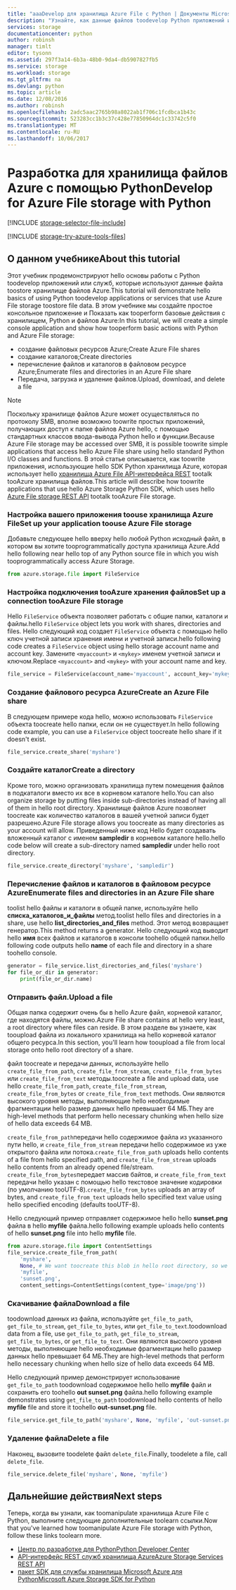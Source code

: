 ```yaml
---
title: "aaaDevelop для хранилища Azure File с Python | Документы Microsoft"
description: "Узнайте, как данные файлов toodevelop Python приложений и служб, использующих toostore хранилище файлов Azure."
services: storage
documentationcenter: python
author: robinsh
manager: timlt
editor: tysonn
ms.assetid: 297f3a14-6b3a-48b0-9da4-db5907827fb5
ms.service: storage
ms.workload: storage
ms.tgt_pltfrm: na
ms.devlang: python
ms.topic: article
ms.date: 12/08/2016
ms.author: robinsh
ms.openlocfilehash: 2adc5aac2765b98a8022ab1f706c1fcdbca1b43c
ms.sourcegitcommit: 523283cc1b3c37c428e77850964dc1c33742c5f0
ms.translationtype: MT
ms.contentlocale: ru-RU
ms.lasthandoff: 10/06/2017
---
```

# <a name="develop-for-azure-file-storage-with-python"></a><span data-ttu-id="a9d06-103">Разработка для хранилища файлов Azure с помощью Python</span><span class="sxs-lookup"><span data-stu-id="a9d06-103">Develop for Azure File storage with Python</span></span>
[!INCLUDE [storage-selector-file-include](../../../includes/storage-selector-file-include.md)]

[!INCLUDE [storage-try-azure-tools-files](../../../includes/storage-try-azure-tools-files.md)]

## <a name="about-this-tutorial"></a><span data-ttu-id="a9d06-104">О данном учебнике</span><span class="sxs-lookup"><span data-stu-id="a9d06-104">About this tutorial</span></span>
<span data-ttu-id="a9d06-105">Этот учебник продемонстрируют hello основы работы с Python toodevelop приложений или служб, которые используют данные файла toostore хранилище файлов Azure.</span><span class="sxs-lookup"><span data-stu-id="a9d06-105">This tutorial will demonstrate hello basics of using Python toodevelop applications or services that use Azure File storage toostore file data.</span></span> <span data-ttu-id="a9d06-106">В этом учебнике мы создайте простое консольное приложение и Показать как tooperform базовые действия с хранилищем, Python и файлов Azure:</span><span class="sxs-lookup"><span data-stu-id="a9d06-106">In this tutorial, we will create a simple console application and show how tooperform basic actions with Python and Azure File storage:</span></span>

* <span data-ttu-id="a9d06-107">создание файловых ресурсов Azure;</span><span class="sxs-lookup"><span data-stu-id="a9d06-107">Create Azure File shares</span></span>
* <span data-ttu-id="a9d06-108">создание каталогов;</span><span class="sxs-lookup"><span data-stu-id="a9d06-108">Create directories</span></span>
* <span data-ttu-id="a9d06-109">перечисление файлов и каталогов в файловом ресурсе Azure;</span><span class="sxs-lookup"><span data-stu-id="a9d06-109">Enumerate files and directories in an Azure File share</span></span>
* <span data-ttu-id="a9d06-110">Передача, загрузка и удаление файлов.</span><span class="sxs-lookup"><span data-stu-id="a9d06-110">Upload, download, and delete a file</span></span>

> [!Note]  
> <span data-ttu-id="a9d06-111">Поскольку хранилище файлов Azure может осуществляться по протоколу SMB, вполне возможно toowrite простых приложений, получающих доступ к папке файлов Azure hello, с помощью стандартных классов ввода-вывода Python hello и функции.</span><span class="sxs-lookup"><span data-stu-id="a9d06-111">Because Azure File storage may be accessed over SMB, it is possible toowrite simple applications that access hello Azure File share using hello standard Python I/O classes and functions.</span></span> <span data-ttu-id="a9d06-112">В этой статье описывается, как toowrite приложения, использующие hello SDK Python хранилища Azure, которая использует hello [хранилища Azure File API-интерфейса REST](https://docs.microsoft.com/en-us/rest/api/storageservices/fileservices/file-service-rest-api) tootalk tooAzure хранилища файлов.</span><span class="sxs-lookup"><span data-stu-id="a9d06-112">This article will describe how toowrite applications that use hello Azure Storage Python SDK, which uses hello [Azure File storage REST API](https://docs.microsoft.com/en-us/rest/api/storageservices/fileservices/file-service-rest-api) tootalk tooAzure File storage.</span></span>

### <a name="set-up-your-application-toouse-azure-file-storage"></a><span data-ttu-id="a9d06-113">Настройка вашего приложения toouse хранилища Azure File</span><span class="sxs-lookup"><span data-stu-id="a9d06-113">Set up your application toouse Azure File storage</span></span>
<span data-ttu-id="a9d06-114">Добавьте следующее hello вверху hello любой Python исходный файл, в котором вы хотите tooprogrammatically доступа хранилища Azure.</span><span class="sxs-lookup"><span data-stu-id="a9d06-114">Add hello following near hello top of any Python source file in which you wish tooprogrammatically access Azure Storage.</span></span>

```python
from azure.storage.file import FileService
```

### <a name="set-up-a-connection-tooazure-file-storage"></a><span data-ttu-id="a9d06-115">Настройка подключения tooAzure хранения файлов</span><span class="sxs-lookup"><span data-stu-id="a9d06-115">Set up a connection tooAzure File storage</span></span> 
<span data-ttu-id="a9d06-116">Hello `FileService` объекта позволяет работать с общие папки, каталоги и файлы.</span><span class="sxs-lookup"><span data-stu-id="a9d06-116">hello `FileService` object lets you work with shares, directories and files.</span></span> <span data-ttu-id="a9d06-117">Hello следующий код создает `FileService` объекта с помощью hello ключ учетной записи хранения имени и учетной записи.</span><span class="sxs-lookup"><span data-stu-id="a9d06-117">hello following code creates a `FileService` object using hello storage account name and account key.</span></span> <span data-ttu-id="a9d06-118">Замените `<myaccount>` и `<mykey>` именем учетной записи и ключом.</span><span class="sxs-lookup"><span data-stu-id="a9d06-118">Replace `<myaccount>` and `<mykey>` with your account name and key.</span></span>

```python
file_service = FileService(account_name='myaccount', account_key='mykey')
```

### <a name="create-an-azure-file-share"></a><span data-ttu-id="a9d06-119">Создание файлового ресурса Azure</span><span class="sxs-lookup"><span data-stu-id="a9d06-119">Create an Azure File share</span></span>
<span data-ttu-id="a9d06-120">В следующем примере кода hello, можно использовать `FileService` объекта toocreate hello папки, если он не существует.</span><span class="sxs-lookup"><span data-stu-id="a9d06-120">In hello following code example, you can use a `FileService` object toocreate hello share if it doesn't exist.</span></span>

```python
file_service.create_share('myshare')
```

### <a name="create-a-directory"></a><span data-ttu-id="a9d06-121">Создайте каталог</span><span class="sxs-lookup"><span data-stu-id="a9d06-121">Create a directory</span></span>
<span data-ttu-id="a9d06-122">Кроме того, можно организовать хранилища путем помещения файлов в подкаталоги вместо их все в корневом каталоге hello.</span><span class="sxs-lookup"><span data-stu-id="a9d06-122">You can also organize storage by putting files inside sub-directories instead of having all of them in hello root directory.</span></span> <span data-ttu-id="a9d06-123">Хранилище файлов Azure позволяет toocreate как количество каталогов в вашей учетной записи будет разрешено.</span><span class="sxs-lookup"><span data-stu-id="a9d06-123">Azure File storage allows you toocreate as many directories as your account will allow.</span></span> <span data-ttu-id="a9d06-124">Приведенный ниже код Hello будет создавать вложенный каталог с именем **sampledir** в корневом каталоге hello.</span><span class="sxs-lookup"><span data-stu-id="a9d06-124">hello code below will create a sub-directory named **sampledir** under hello root directory.</span></span>

```python
file_service.create_directory('myshare', 'sampledir')
```

### <a name="enumerate-files-and-directories-in-an-azure-file-share"></a><span data-ttu-id="a9d06-125">Перечисление файлов и каталогов в файловом ресурсе Azure</span><span class="sxs-lookup"><span data-stu-id="a9d06-125">Enumerate files and directories in an Azure File share</span></span>
<span data-ttu-id="a9d06-126">toolist hello файлы и каталоги в общей папке, используйте hello **списка\_каталогов\_и\_файлы** метод.</span><span class="sxs-lookup"><span data-stu-id="a9d06-126">toolist hello files and directories in a share, use hello **list\_directories\_and\_files** method.</span></span> <span data-ttu-id="a9d06-127">Этот метод возвращает генератор.</span><span class="sxs-lookup"><span data-stu-id="a9d06-127">This method returns a generator.</span></span> <span data-ttu-id="a9d06-128">Hello следующий код выводит hello **имя** всех файлов и каталогов в консоли toohello общей папки.</span><span class="sxs-lookup"><span data-stu-id="a9d06-128">hello following code outputs hello **name** of each file and directory in a share toohello console.</span></span>

```python
generator = file_service.list_directories_and_files('myshare')
for file_or_dir in generator:
    print(file_or_dir.name)
```

### <a name="upload-a-file"></a><span data-ttu-id="a9d06-129">Отправить файл.</span><span class="sxs-lookup"><span data-stu-id="a9d06-129">Upload a file</span></span> 
<span data-ttu-id="a9d06-130">Общая папка содержит очень бы в hello Azure файл, корневой каталог, где находятся файлы, можно.</span><span class="sxs-lookup"><span data-stu-id="a9d06-130">Azure File share contains at hello very least, a root directory where files can reside.</span></span> <span data-ttu-id="a9d06-131">В этом разделе вы узнаете, как tooupload файла из локального хранилища на hello корневой каталог общего ресурса.</span><span class="sxs-lookup"><span data-stu-id="a9d06-131">In this section, you'll learn how tooupload a file from local storage onto hello root directory of a share.</span></span>

<span data-ttu-id="a9d06-132">файл toocreate и передачи данных, используйте hello `create_file_from_path`, `create_file_from_stream`, `create_file_from_bytes` или `create_file_from_text` методы.</span><span class="sxs-lookup"><span data-stu-id="a9d06-132">toocreate a file and upload data, use hello `create_file_from_path`, `create_file_from_stream`, `create_file_from_bytes` or `create_file_from_text` methods.</span></span> <span data-ttu-id="a9d06-133">Они являются высокого уровня методы, выполняющие hello необходимые фрагментации hello размер данных hello превышает 64 МБ.</span><span class="sxs-lookup"><span data-stu-id="a9d06-133">They are high-level methods that perform hello necessary chunking when hello size of hello data exceeds 64 MB.</span></span>

<span data-ttu-id="a9d06-134">`create_file_from_path`передачи hello содержимое файла из указанного пути hello, и `create_file_from_stream` передачи hello содержимое из уже открытого файла или потока.</span><span class="sxs-lookup"><span data-stu-id="a9d06-134">`create_file_from_path` uploads hello contents of a file from hello specified path, and `create_file_from_stream` uploads hello contents from an already opened file/stream.</span></span> <span data-ttu-id="a9d06-135">`create_file_from_bytes`передает массив байтов, и `create_file_from_text` передачи hello указан с помощью hello текстовое значение кодировки (по умолчанию tooUTF-8).</span><span class="sxs-lookup"><span data-stu-id="a9d06-135">`create_file_from_bytes` uploads an array of bytes, and `create_file_from_text` uploads hello specified text value using hello specified encoding (defaults tooUTF-8).</span></span>

<span data-ttu-id="a9d06-136">Hello следующий пример отправляет содержимое hello hello **sunset.png** файла в hello **myfile** файла.</span><span class="sxs-lookup"><span data-stu-id="a9d06-136">hello following example uploads hello contents of hello **sunset.png** file into hello **myfile** file.</span></span>

```python
from azure.storage.file import ContentSettings
file_service.create_file_from_path(
    'myshare',
    None, # We want toocreate this blob in hello root directory, so we specify None for hello directory_name
    'myfile',
    'sunset.png',
    content_settings=ContentSettings(content_type='image/png'))
```

### <a name="download-a-file"></a><span data-ttu-id="a9d06-137">Скачивание файла</span><span class="sxs-lookup"><span data-stu-id="a9d06-137">Download a file</span></span>
<span data-ttu-id="a9d06-138">toodownload данных из файла, используйте `get_file_to_path`, `get_file_to_stream`, `get_file_to_bytes`, или `get_file_to_text`.</span><span class="sxs-lookup"><span data-stu-id="a9d06-138">toodownload data from a file, use `get_file_to_path`, `get_file_to_stream`, `get_file_to_bytes`, or `get_file_to_text`.</span></span> <span data-ttu-id="a9d06-139">Они являются высокого уровня методы, выполняющие hello необходимые фрагментации hello размер данных hello превышает 64 МБ.</span><span class="sxs-lookup"><span data-stu-id="a9d06-139">They are high-level methods that perform hello necessary chunking when hello size of hello data exceeds 64 MB.</span></span>

<span data-ttu-id="a9d06-140">Hello следующий пример демонстрирует использование `get_file_to_path` toodownload содержимое hello hello **myfile** файл и сохранить его toohello **out sunset.png** файла.</span><span class="sxs-lookup"><span data-stu-id="a9d06-140">hello following example demonstrates using `get_file_to_path` toodownload hello contents of hello **myfile** file and store it toohello **out-sunset.png** file.</span></span>

```python
file_service.get_file_to_path('myshare', None, 'myfile', 'out-sunset.png')
```

### <a name="delete-a-file"></a><span data-ttu-id="a9d06-141">Удаление файла</span><span class="sxs-lookup"><span data-stu-id="a9d06-141">Delete a file</span></span>
<span data-ttu-id="a9d06-142">Наконец, вызовите toodelete файл `delete_file`.</span><span class="sxs-lookup"><span data-stu-id="a9d06-142">Finally, toodelete a file, call `delete_file`.</span></span>

```python
file_service.delete_file('myshare', None, 'myfile')
```

## <a name="next-steps"></a><span data-ttu-id="a9d06-143">Дальнейшие действия</span><span class="sxs-lookup"><span data-stu-id="a9d06-143">Next steps</span></span>
<span data-ttu-id="a9d06-144">Теперь, когда вы узнали, как toomanipulate хранилища Azure File с Python, выполните следующие дополнительные toolearn ссылки.</span><span class="sxs-lookup"><span data-stu-id="a9d06-144">Now that you've learned how toomanipulate Azure File storage with Python, follow these links toolearn more.</span></span>

* [<span data-ttu-id="a9d06-145">Центр по разработке для Python</span><span class="sxs-lookup"><span data-stu-id="a9d06-145">Python Developer Center</span></span>](/develop/python/)
* [<span data-ttu-id="a9d06-146">API-интерфейс REST служб хранилища Azure</span><span class="sxs-lookup"><span data-stu-id="a9d06-146">Azure Storage Services REST API</span></span>](http://msdn.microsoft.com/library/azure/dd179355)
* [<span data-ttu-id="a9d06-147">пакет SDK для службы хранилища Microsoft Azure для Python</span><span class="sxs-lookup"><span data-stu-id="a9d06-147">Microsoft Azure Storage SDK for Python</span></span>](https://github.com/Azure/azure-storage-python)